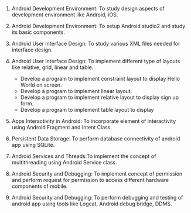 
1. Android Development Environment: To study design aspects of development environment like Android, iOS.
   
2. Android Development Environment: To setup Android studio2 and study its basic components.

3. Android User Interface Design: To study various XML files needed for interface design.

4. Android User Interface Design: To implement different type of layouts like relative, grid, linear and table.
    - Develop a program to implement constraint layout to display Hello World on screen.
    - Develop a program to implement linear layout.
    - Develop a program to implement relative layout to display sign up form.
    - Develop a program to implement table layout to display 

6. Apps Interactivity in Android: To incorporate element of interactivity using Android Fragment and Intent Class.

7. Persistent Data Storage: To perform database connectivity of android app using SQLite.

8. Android Services and Threads:To implement the concept of multithreading using Android Service class.

9. Android Security and Debugging: To implement concept of permission and perform request for permission to access different hardware components of mobile.

10. Android Security and Debugging: To perform debugging and testing of android app using tools like Logcat, Android debug bridge, DDMS.
